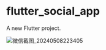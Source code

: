 # flutter_social_app

A new Flutter project.

![微信截图_20240508223405](https://github.com/282207134/flutter_social_app/assets/83965106/43243240-7c1d-47ec-9228-016187814164)
